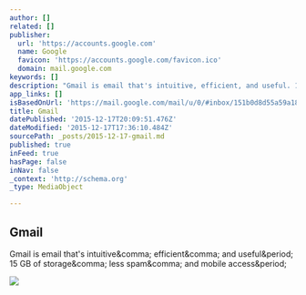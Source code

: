 ```yaml
---
author: []
related: []
publisher:
  url: 'https://accounts.google.com'
  name: Google
  favicon: 'https://accounts.google.com/favicon.ico'
  domain: mail.google.com
keywords: []
description: "Gmail is email that's intuitive, efficient, and useful. 15 GB of storage, less spam, and mobile access."
app_links: []
isBasedOnUrl: 'https://mail.google.com/mail/u/0/#inbox/151b0d8d55a59a18'
title: Gmail
datePublished: '2015-12-17T20:09:51.476Z'
dateModified: '2015-12-17T17:36:10.484Z'
sourcePath: _posts/2015-12-17-gmail.md
published: true
inFeed: true
hasPage: false
inNav: false
_context: 'http://schema.org'
_type: MediaObject

---
```

<article style=""><h1>Gmail</h1><p>Gmail is email that's intuitive&amp;comma; efficient&amp;comma; and useful&amp;period; 15 GB of storage&amp;comma; less spam&amp;comma; and mobile access&amp;period;</p><img src="https://ssl.gstatic.com/accounts/ui/avatar_2x.png" /></article>